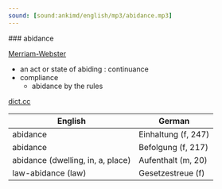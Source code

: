 ```yaml
---
sound: [sound:ankimd/english/mp3/abidance.mp3]
---
```


\### abidance

[Merriam-Webster](https://www.merriam-webster.com/dictionary/abidance)

- an act or state of abiding : continuance
- compliance
    - abidance by the rules

[dict.cc](https://www.dict.cc/abidance)

| English        | German       |
| -------------- | ------------ |
| abidance | Einhaltung (f, 247) |
| abidance | Befolgung (f, 217) |
| abidance (dwelling, in, a, place) | Aufenthalt (m, 20) |
| law-abidance (law) | Gesetzestreue (f) |
